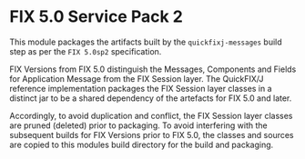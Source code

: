 # FIX 5.0 Service Pack 2

This module packages the artifacts built by the `quickfixj-messages` build step as per the `FIX 5.0sp2` specification. 

FIX Versions from FIX 5.0 distinguish the Messages, Components and Fields for Application Message from the FIX Session layer.
The QuickFIX/J reference implementation packages the FIX Session layer classes in a distinct jar to be a shared dependency 
of the artefacts for FIX 5.0 and later.

Accordingly, to avoid duplication and conflict, the FIX Session layer classes are pruned (deleted) prior to packaging. To avoid interfering with the subsequent
builds for FIX Versions prior to FIX 5.0, the classes and sources are copied to this modules build directory for the build and packaging.
